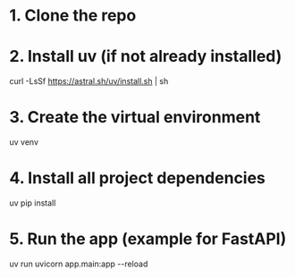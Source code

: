 # 1. Clone the repo

# 2. Install uv (if not already installed)

curl -LsSf https://astral.sh/uv/install.sh | sh

# 3. Create the virtual environment

uv venv

# 4. Install all project dependencies

uv pip install

# 5. Run the app (example for FastAPI)

uv run uvicorn app.main:app --reload
